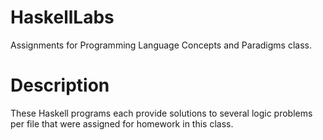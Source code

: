 # HaskellLabs
 Assignments for Programming Language Concepts and Paradigms class.

# Description
 These Haskell programs each provide solutions to several logic problems per file that were assigned for homework in this class.
